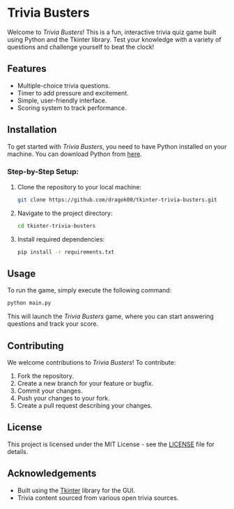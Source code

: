 # Trivia Busters

Welcome to *Trivia Busters*! This is a fun, interactive trivia quiz game built using Python and the Tkinter library. Test your knowledge with a variety of questions and challenge yourself to beat the clock!

## Features
- Multiple-choice trivia questions.
- Timer to add pressure and excitement.
- Simple, user-friendly interface.
- Scoring system to track performance.

## Installation

To get started with *Trivia Busters*, you need to have Python installed on your machine. You can download Python from [here](https://www.python.org/downloads/).

### Step-by-Step Setup:
1. Clone the repository to your local machine:
   ```bash
   git clone https://github.com/dragok00/tkinter-trivia-busters.git
   ```

2. Navigate to the project directory:
   ```bash
   cd tkinter-trivia-busters
   ```

3. Install required dependencies:
   ```bash
   pip install -r requirements.txt
   ```

## Usage

To run the game, simply execute the following command:

```bash
python main.py
```

This will launch the *Trivia Busters* game, where you can start answering questions and track your score.

## Contributing

We welcome contributions to *Trivia Busters*! To contribute:
1. Fork the repository.
2. Create a new branch for your feature or bugfix.
3. Commit your changes.
4. Push your changes to your fork.
5. Create a pull request describing your changes.

## License

This project is licensed under the MIT License - see the [LICENSE](LICENSE) file for details.

## Acknowledgements

- Built using the [Tkinter](https://docs.python.org/3/library/tkinter.html) library for the GUI.
- Trivia content sourced from various open trivia sources.

